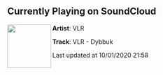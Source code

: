 ## Currently Playing on SoundCloud

[<img align="left" width="100" src="https://i1.sndcdn.com/artworks-SvYnpxEtsM3sQ2WB-UwiezA-t50x50.jpg">](https://soundcloud.com/vlr2/vlr-dybbuk)

**Artist**: VLR 

**Track**: VLR - Dybbuk

Last updated at 10/01/2020 21:58
